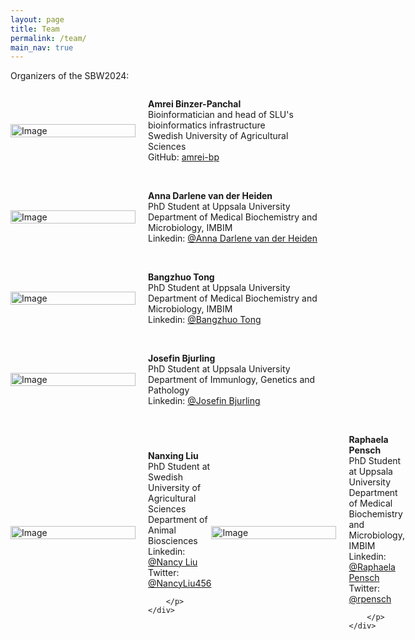 ```yaml
---
layout: page
title: Team
permalink: /team/
main_nav: true
---
```


<!-- Team photo of SBW2024: will come later

<!-- add team picture here when you have -->

<!--  ![alt text]({{ site.baseurl }}/assets/team/simpsons_team.png "Team photo")  
-->

Organizers of the SBW2024:

<!-- member: -->
<!-- <h1 id="two column layout">Amrei Binzer-Panchal</h1>  this is a big title if you want-->

<div style="display: flex;align-items: center;">
    <div style="flex: 0 0 200px; padding-right: 10px;">
        <img src="{{ site.baseurl }}/assets/team/Amrei_modified.png" alt="Image" style="width: 100%;">
    </div>
    <div style="flex: 1; padding-left: 10px;">
        <!-- Place your text content here -->
        <p><strong>Amrei Binzer-Panchal </strong> <br>
        Bioinformatician and head of SLU's bioinformatics infrastructure <br>
        Swedish University of Agricultural Sciences <br>
        GitHub: <a href="https://github.com/amrei-bp" target="_blank">
        amrei-bp</a>
        </p>
    </div>
</div>

<br>

<!-- member: -->
<!-- <h1 id="two column layout">Anna Darlene van der Heiden</h1>  this is a big title if you want-->

<div style="display: flex;align-items: center;">
    <div style="flex: 0 0 200px; padding-right: 10px;">
        <img src="{{ site.baseurl }}/assets/team/Anna_Darlene_modified.png" alt="Image" style="width: 100%;">
    </div>
    <div style="flex: 1; padding-left: 10px;">
        <!-- Place your text content here -->
        <p><strong>Anna Darlene van der Heiden </strong> <br>
        PhD Student at Uppsala University <br>
        Department of Medical Biochemistry and Microbiology, IMBIM <br>
        Linkedin: <a href="https://www.linkedin.com/in/advdh/" target="_blank">
        @Anna Darlene van der Heiden</a>
        </p>
    </div>
</div>

<br>

<!-- member: -->

<div style="display: flex;align-items: center;">
    <div style="flex: 0 0 200px; padding-right: 10px;">
        <img src="{{ site.baseurl }}/assets/team/Bangzhuo_tong_modified.png" alt="Image" style="width: 100%;">
    </div>
    <div style="flex: 1; padding-left: 10px;">
        <!-- Place your text content here -->
        <p><strong>Bangzhuo Tong </strong> <br>
        PhD Student at Uppsala University <br>
        Department of Medical Biochemistry and Microbiology, IMBIM <br>
        Linkedin: <a href="https://www.linkedin.com/in/bangzhuo-tong-23aa06272/" target="_blank">
        @Bangzhuo Tong</a>
        </p>
    </div>
</div>

<br>

<!--  member: -->

<div style="display: flex;align-items: center;">
    <div style="flex: 0 0 200px; padding-right: 10px;">
        <img src="{{ site.baseurl }}/assets/team/Josefin_modified.png" alt="Image" style="width: 100%;">
    </div>
    <div style="flex: 1; padding-left: 10px;">
        <!-- Place your text content here -->
        <p><strong>Josefin Bjurling </strong> <br>
        PhD Student at Uppsala University <br>
        Department of Immunlogy, Genetics and Pathology<br>
        Linkedin: <a href="https://www.linkedin.com/in/josefin-bjurling-4b53001bb/" target="_blank">@Josefin Bjurling</a>
        </p>
    </div>
</div>

<br>

<!-- member: -->

<div style="display: flex;align-items: center;">
    <div style="flex: 0 0 200px; padding-right: 10px;">
        <img src="{{ site.baseurl }}/assets/team/Nanxing_liu_modified.png" alt="Image" style="width: 100%;">
    </div>
    <div style="flex: 1; padding-left: 10px;">
        <!-- Place your text content here -->
        <p><strong>Nanxing Liu </strong> <br>
        PhD Student at Swedish University of Agricultural Sciences<br>
        Department of Animal Biosciences <br>
        Linkedin: <a href="https://www.linkedin.com/in/nancy-liu-37479b229/" target="_blank">@Nancy Liu</a> <br>
        Twitter: <a href="https://x.com/NancyLiu456" target="_blank">@NancyLiu456</a> <br>


        </p>
    </div>
</div>

<br>

<!-- member: -->

<div style="display: flex;align-items: center;">
    <div style="flex: 0 0 200px; padding-right: 10px;">
        <img src="{{ site.baseurl }}/assets/team/Raphaela_Pensch_modified.png" alt="Image" style="width: 100%;">
    </div>
    <div style="flex: 1; padding-left: 10px;">
        <!-- Place your text content here -->
        <p><strong>Raphaela Pensch</strong> <br>
        PhD Student at Uppsala University <br>
        Department of Medical Biochemistry and Microbiology, IMBIM <br>
        Linkedin: <a href="https://www.linkedin.com/in/rpensch/" target="_blank">@Raphaela Pensch</a> <br>
        Twitter: <a href="https://x.com/rpensch?t=DG9EAHyuYHD2bC5eMAk-eg&s=09" target="_blank">@rpensch</a> <br>


        </p>
    </div>
</div>


